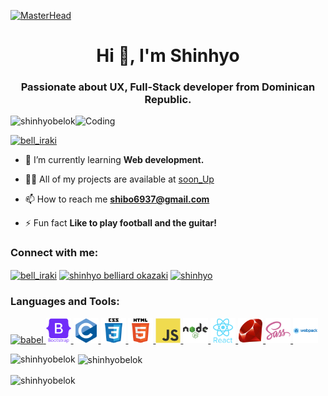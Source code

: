 [![MasterHead](![C4t0cHoTJ5Mb_1584_396](https://github.com/ShinhyoBelok/ShinhyoBelok/assets/114300121/bb79872e-2ee9-4c37-b289-a97b1d7af709))](https://github.com/ShinhyoBelok)
<h1 align="center">Hi 👋, I'm Shinhyo</h1>
<h3 align="center">Passionate about UX, Full-Stack developer from Dominican Republic.</h3>
<img align="right" alt="Coding" width="400" src="https://i.pinimg.com/originals/e8/f4/53/e8f453469a3ec97ecd354df465d73913.gif">

<p align="left"> <img src="https://komarev.com/ghpvc/?username=shinhyobelok&label=Profile%20views&color=0e75b6&style=flat" alt="shinhyobelok" /> </p>

<p align="left"> <a href="https://twitter.com/bell_iraki" target="blank"><img src="https://img.shields.io/twitter/follow/bell_iraki?logo=twitter&style=for-the-badge" alt="bell_iraki" /></a> </p>

- 🌱 I’m currently learning **Web development.**

- 👨‍💻 All of my projects are available at [soon_Up](soon_Up)

- 📫 How to reach me **shibo6937@gmail.com**

- ⚡ Fun fact **Like to play football and the guitar!**

<h3 align="left">Connect with me:</h3>
<p align="left">
<a href="https://twitter.com/bell_iraki" target="blank"><img align="center" src="https://raw.githubusercontent.com/rahuldkjain/github-profile-readme-generator/master/src/images/icons/Social/twitter.svg" alt="bell_iraki" height="30" width="40" /></a>
<a href="https://linkedin.com/in/shinhyo belliard okazaki" target="blank"><img align="center" src="https://raw.githubusercontent.com/rahuldkjain/github-profile-readme-generator/master/src/images/icons/Social/linked-in-alt.svg" alt="shinhyo belliard okazaki" height="30" width="40" /></a>
<a href="https://stackoverflow.com/users/shinhyo" target="blank"><img align="center" src="https://raw.githubusercontent.com/rahuldkjain/github-profile-readme-generator/master/src/images/icons/Social/stack-overflow.svg" alt="shinhyo" height="30" width="40" /></a>
</p>

<h3 align="left">Languages and Tools:</h3>
<p align="left"> <a href="https://babeljs.io/" target="_blank" rel="noreferrer"> <img src="https://www.vectorlogo.zone/logos/babeljs/babeljs-icon.svg" alt="babel" width="40" height="40"/> </a> <a href="https://getbootstrap.com" target="_blank" rel="noreferrer"> <img src="https://raw.githubusercontent.com/devicons/devicon/master/icons/bootstrap/bootstrap-plain-wordmark.svg" alt="bootstrap" width="40" height="40"/> </a> <a href="https://www.cprogramming.com/" target="_blank" rel="noreferrer"> <img src="https://raw.githubusercontent.com/devicons/devicon/master/icons/c/c-original.svg" alt="c" width="40" height="40"/> </a> <a href="https://www.w3schools.com/css/" target="_blank" rel="noreferrer"> <img src="https://raw.githubusercontent.com/devicons/devicon/master/icons/css3/css3-original-wordmark.svg" alt="css3" width="40" height="40"/> </a> <a href="https://www.w3.org/html/" target="_blank" rel="noreferrer"> <img src="https://raw.githubusercontent.com/devicons/devicon/master/icons/html5/html5-original-wordmark.svg" alt="html5" width="40" height="40"/> </a> <a href="https://developer.mozilla.org/en-US/docs/Web/JavaScript" target="_blank" rel="noreferrer"> <img src="https://raw.githubusercontent.com/devicons/devicon/master/icons/javascript/javascript-original.svg" alt="javascript" width="40" height="40"/> </a> <a href="https://nodejs.org" target="_blank" rel="noreferrer"> <img src="https://raw.githubusercontent.com/devicons/devicon/master/icons/nodejs/nodejs-original-wordmark.svg" alt="nodejs" width="40" height="40"/> </a> <a href="https://reactjs.org/" target="_blank" rel="noreferrer"> <img src="https://raw.githubusercontent.com/devicons/devicon/master/icons/react/react-original-wordmark.svg" alt="react" width="40" height="40"/> </a> <a href="https://www.ruby-lang.org/en/" target="_blank" rel="noreferrer"> <img src="https://raw.githubusercontent.com/devicons/devicon/master/icons/ruby/ruby-original.svg" alt="ruby" width="40" height="40"/> </a> <a href="https://sass-lang.com" target="_blank" rel="noreferrer"> <img src="https://raw.githubusercontent.com/devicons/devicon/master/icons/sass/sass-original.svg" alt="sass" width="40" height="40"/> </a> <a href="https://webpack.js.org" target="_blank" rel="noreferrer"> <img src="https://raw.githubusercontent.com/devicons/devicon/d00d0969292a6569d45b06d3f350f463a0107b0d/icons/webpack/webpack-original-wordmark.svg" alt="webpack" width="40" height="40"/> </a> </p>

<p><img align="left" src="https://github-readme-stats.vercel.app/api/top-langs?username=shinhyobelok&show_icons=true&locale=en&layout=compact" alt="shinhyobelok" /></p>

<p>&nbsp;<img align="center" src="https://github-readme-stats.vercel.app/api?username=shinhyobelok&show_icons=true&locale=en" alt="shinhyobelok" /></p>

<p><img align="center" src="https://github-readme-streak-stats.herokuapp.com/?user=shinhyobelok&" alt="shinhyobelok" /></p>
